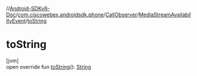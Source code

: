 //[Android-SDKv6-Doc](../../../../index.md)/[com.ciscowebex.androidsdk.phone](../../index.md)/[CallObserver](../index.md)/[MediaStreamAvailabilityEvent](index.md)/[toString](to-string.md)

# toString

[jvm]\
open override fun [toString](to-string.md)(): [String](https://kotlinlang.org/api/latest/jvm/stdlib/kotlin/-string/index.html)

